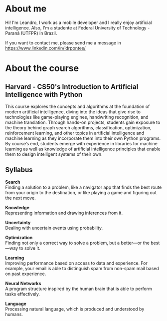 # About me
Hi! I'm Leandro, I work as a mobile developer and I really enjoy artificial intelligence. Also, I'm a studente at Federal University of Technology - Paraná (UTFPR) in Brazil.

If you want to contact me, please send me a message in https://www.linkedin.com/in/ldrpontes/

# About the course
## Harvard - CS50's Introduction to Artificial Intelligence with Python

This course explores the concepts and algorithms at the foundation of modern artificial intelligence, diving into the ideas that give rise to technologies like game-playing engines, handwriting recognition, and machine translation. Through hands-on projects, students gain exposure to the theory behind graph search algorithms, classification, optimization, reinforcement learning, and other topics in artificial intelligence and machine learning as they incorporate them into their own Python programs. By course’s end, students emerge with experience in libraries for machine learning as well as knowledge of artificial intelligence principles that enable them to design intelligent systems of their own.

## Syllabus

<b>Search</b><br/>
Finding a solution to a problem, like a navigator app that finds the best route from your origin to the destination, or like playing a game and figuring out the next move.

<b>Knowledge</b><br/>
Representing information and drawing inferences from it.

<b>Uncertainty</b><br/>
Dealing with uncertain events using probability.

<b>Optimization</b><br/>
Finding not only a correct way to solve a problem, but a better—or the best—way to solve it.

<b>Learning</b><br/>
Improving performance based on access to data and experience. For example, your email is able to distinguish spam from non-spam mail based on past experience.

<b>Neural Networks</b><br/>
A program structure inspired by the human brain that is able to perform tasks effectively.

<b>Language</b><br/>
Processing natural language, which is produced and understood by humans.
